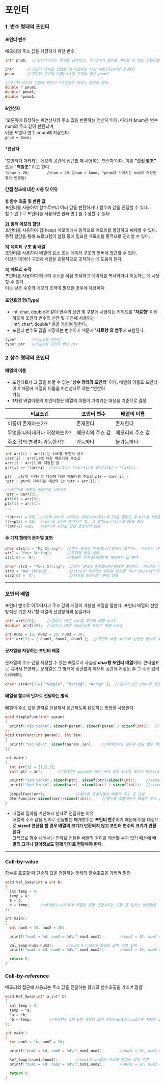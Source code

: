 포인터 
===

### 1. 변수 형태의 포인터
#### 포인터 변수
메모리의 주소 값을 저장하기 위한 변수.<br/>
```cpp
int* pnum;  //"ptr"이라는 변수를 선언하고, 이 변수가 정수를 가리킬 수 있는 포인터임을 나타낸다.

int*	  //포인터 변수를 선언할 때 사용하는 타입 지정자(int형 포인터)
pnum	  //포인터 변수의 이름(int형 포인터 변수 pnum)

//포인터 변수의 선언에 있어서 *연산자의 위치는 상관이 없다.
double * pnum1;
double* pnum1;
double *pnum1;
```

#### &연산자
'오른쪽에 등장하는 피연산자의 주소 값을 반환하는 연산자'이다. 따라서 &num은 변수num의 주소 값이 반환되며,<br/> 이를 포인터 변수 pnum에 저장한다.<br/>
`pnum = &num;`

#### *연산자
'포인터가 가리키는 메모리 공간에 접근할 때 사용하는 연산자'이다. 이를 **"간접 참조"** 또는 **"역참조"** 라고 한다.<br/>
`*pnum = 20;		//num = 20;(pnum = &num, *pnum이 가리키는 num의 저장된 값이 변경됨)`

#### 간접 참조에 대한 사용 및 이유
**1) 함수 호출 및 반환 값** <br/>
포인터를 사용하여 함수로부터 여러 값을 반환하거나 함수에 값을 전달할 수 있다.<br/> 함수 인수로 포인터를 사용하면 원래 변수를 수정할 수 있다.

**2) 동적 메모리 할당**<br/>
포인터를 사용하여 힙(heap) 메모리에서 동적으로 메모리를 할당하고 해제할 수 있다.<br/> 동적 할당을 통해 프로그램이 실행 중에 필요한 메모리를 동적으로 관리할 수 있다.

**3) 데이터 구조 및 배열**<br/>
포인터를 사용하여 배열의 요소 또는 데이터 구조의 멤버에 접근할 수 있다.<br/> 이것은 데이터 구조와 배열을 효율적으로 조작하는 데 도움이 된다.

**4) 메모리 조작** <br/>
포인터를 사용하여 메모리 주소를 직접 조작하고 데이터를 복사하거나 이동하는 데 사용할 수 있다.<br/> 이는 낮은 수준의 메모리 조작이 필요한 경우에 유용하다.

#### 포인트의 형(Type)
* int, char, double과 같이 변수의 선언 및 구분에 사용되는 키워드를 **'자료형'** 이라 하듯이 포인터 변수의 선언 및 구분에 사용되는<br/>int*, char*, double* 등을 가리켜 말한다.
* 포인터 변수도 값을 저장하는 변수이기 때문에 **'자료형'의 범주**에 포함된다.

```cpp
type*		//type형 포인터
type* ptr	//type형 포인터 변수 ptr
```
### 2.상수 형태의 포인터
#### 배열의 이름
* 포인터로서 그 값을 바꿀 수 없는 **'상수 형태의 포인터'** 이다. 배열의 이름도 포인터이기 때문에 배열의 이름을 피연산자로 하는 *연산이<br/> 가능.
* 1차원 배열이름의 포인터형은 배열의 이름이 가리키는 대상을 기준으로 결정.

|비교조건|포인터 변수|배열의 이름|
|-|-|-|
|이름이 존재하는가?|존재한다|존재한다|
|무엇을 나타내거나 저장하는가?|메모리의 주소 값|메모리의 주소 값|
|주소 값의 변경이 가능한가?|가능하다|불가능하다|

```cpp
int arr[i] : arr[i]는 int형 포인터 상수
&arr[i] : arr[i]에 대한 메모리의 주소값
arr[i] : arr[i]에 저장된 값
arr[i] == *(arr+i)	//arr[i]는 *(arr+i)와 같다(a[b] = *(a+b)).

ptr : ptr이 가리키는 대상에 대한 메모리의 주소값(ptr = &arr[i];)
*ptr : ptr이 가리키는 대상의 값(*ptr = arr[i];)

//포인터를 배열의 이름처럼 사용가능
*ptr = &arr[0];
ptr[0] = arr[0];
ptr[1] = arr[1];
...

*(ptr++) = 20;  //현재 ptr이 가리키는 위치(arr[0])에 20을 할당한 후 ptr을 1만큼 증가
*(++ptr) = 20;  //ptr을 1만큼 증가시킨 후, 그 위치(arr[1])에 20을 할당
*(ptr+1) =20;   //ptr에 저장된 값은 변경되지 않음
```

#### 두 가지 형태의 문자열 표현

```cpp
char str1[] = "My String";  //변수 형태의 문자열(상수형태의 포인터), 가리키는 대상을 변경할 수 없지만 문자열의 일부를 변경 가능
str1 = "Your String";       //문자열 변경 실패
str1[0] = 'B';              //호출한 문자열(배열)에 해당하는 값 변경

char* str2 = "Your String";  //상수 형태의 문자열(변수형태의 포인터), 가리키는 대상을 변경할 수 있지만 문자열의 일부를 변경 불가능 
str2 = "Our String";         //str2이 가리키는 대상을 문자열 "Our String"(주소값)으로 변경
str2[0] = 'T';               //문자열 일부(값) 변경 실패
```
----
### 포인터 배열
포인터 변수로 이루어지고 주소 값의 저장이 가능한 배열을 말한다. 포인터 배열의 선언방식은 기본 자료형 배열의 선언방식과 동일하다.

```cpp
int* arr1[20];     //길이가 20인 int형 포인터 배열 arr1
double* arr2[30];  //길이가 30인 double형 포인터 배열 arr2

int num1 = 10, num2 = 20, num3 = 30;
int* arr[3] = { &num1, &num2, &num3 };  //포인터 배열 arr3에 선언한 변수의 주소값으로 선언 및 초기화
```

#### 문자열을 저장하는 포인터 배열
문자열의 주소 값을 저장할 수 있는 배열로서 사실상 **char형 포인터 배열**이다. 큰따옴표로 묶어서 표현되는 문자열은 그 형태에 상관없이 메모리 공간에 저장된 후 그 주소 값이 반환된다.

```cpp
char* strArr[3]={ "Simple", "String", "Array" };  //길이가 3인 char형 포인터 배열
```

#### 배열을 함수의 인자로 전달하는 방식
배열의 주소 값을 인자로 전달해서 접근하도록 유도하는 방법을 사용한다.

```cpp
void SimpleFunc(int* param)
{
  printf("%zd %zd\n", sizeof(param), sizeof(param) / sizeof(int));	//매개변수의 길이와 배열의 길이 확인
};
void OterFunc(int param[], int len)
{
  printf("%zd %d\n", sizeof(param),len);	//매개변수의 길이와 전달 받은 배열의 길이 확인
};

int main()
{
  int arr[3] = {1,2,3};
  int* ptr = arr;		//매개변수 param은 보는 바와 같이 int형 포인터 변수(int* ptr)로 선언해야 함

  printf("%zd %zd\n", sizeof(ptr), sizeof(ptr)/sizeof(int));	//sizeof(ptr) = 8, 배열의 길이가 아닌 포인터 변수의 길이로 표기됨(배열의 길이를 게산해서 인자로 전달하는 이유)
  printf("%zd %zd\n", sizeof(arr), sizeof(arr) / sizeof(int));	//sizeof(arr) = 12, 배열의 길이로 표기
 
  SimpelFunc(arr);				//함수를 호출하면서 배열의 주소 값 전달
  OterFunc(arr,sizeof(arr)/sizeof(int));	//함수를 호출하면서 배열의 주소 값과 배열의 길이 전달
}
```

* 배열의 길이를 계산해서 인자로 전달하는 이유<br/>
배열의 주소 값을 인자로 전달받은 매개변수는 **포인터 변수**이기 때문에 이를 대상으로 **sizeof 연산을 할 경우 배열의 크기가 반환되지 않고 포인터 변수의 크기가 반환된다**.<br/>그러므로 함수 내에서는 인자로 전달된 배열의 길이를 계산할 수가 없기 때문에 **배열의 크기나 길이정보도 함께 인자로 전달해야 한다**.
---
### Call-by-value
함수를 호출할 때 단순히 값을 전달하는 형태의 함수호출을 가리켜 말함

```cpp
void Val_Swap(int a,int b)
{
  int temp = 0;
  temp = a;
  a = b;
  b = temp;		//매개변수 a과 b에 저장된 값만 변경시키는 것일 뿐 인자는 변화없음
};

int main()
{
  int num1 = 10, num2 = 20;

  printf("num1 = %d, num2 = %d\n",num1,num2);		//num1 = 10, num2 = 20;

  Val_Swap(num1,num2);		//num1과 num2에 저장된 값이 변경 실패
  printf("num1 = %d, num2 = %d\n",num1,num2);		//num1 = 10, num2 = 20;

  return 0;
}
```

### Call-by-reference
메모리의 접근에 사용되는 주소 값을 전달하는 형태의 함수호출을 가리켜 말함

```cpp
void Ref_Swap(int* a,int* b)
{
  int temp = 0;
  temp = *a;
  *a = *b;
  *b = temp;		//매개변수 a와 b에 저장된 값과 인자(num1과 num2)에 저장된 값을 변경
};

int main()
{
  int num1 = 10, num2 = 20;

  printf("num1 = %d, num2 = %d\n",num1,num2);		//num1 = 10, num2 = 20;

  Ref_Swap(&num1,&num2);		//num1과 num2의 주소에 저장된 값이 변경
  printf("num1 = %d, num2 = %d\n",num1,num2);		//num1 = 20, num2 = 10;

  return 0;
}
```


